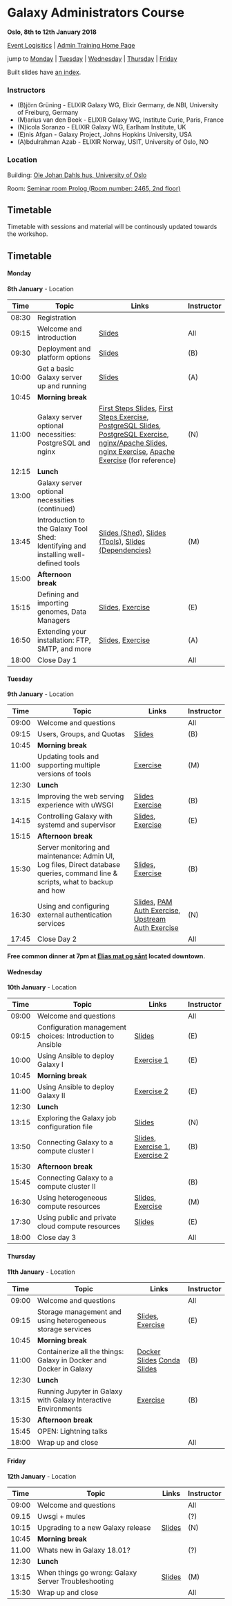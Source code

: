 # Galaxy Administrators Course

**Oslo, 8th to 12th January 2018**

[Event Logisitics](https://docs.google.com/document/d/17ZpNQu6cC6tx-WNF6iN7T7Gu2TrOJthS98KglJa6k9s/edit?usp=sharing) | [Admin Training Home Page](https://wiki.galaxyproject.org/Events/AdminTraining2016)

jump to [Monday](#monday) | [Tuesday](#tuesday) | [Wednesday](#wednesday) | [Thursday](#thursday) | [Friday](#friday)

Built slides have [an index](https://galaxyproject.github.io/dagobah-training/2018-oslo/).

### Instructors

* (B)jörn Grüning - ELIXIR Galaxy WG, Elixir Germany, de.NBI, University of Freiburg, Germany
* (M)arius van den Beek - ELIXIR Galaxy WG, Institute Curie, Paris, France
* (N)icola Soranzo - ELIXIR Galaxy WG, Earlham Institute, UK
* (E)nis Afgan - Galaxy Project, Johns Hopkins University, USA
* (A)bdulrahman Azab - ELIXIR Norway, USIT, University of Oslo, NO

### Location

Building: [Ole Johan Dahls hus, University of Oslo](https://www.uio.no/english/about/getting-around/areas/gaustad/ga06/)

Room: [Seminar room Prolog (Room number: 2465, 2nd floor)](https://tp.uio.no/timeplan/?type=room&area=GA&building=GA06&id=GA062465&week=02&ar=2018&lang=en)

## Timetable

Timetable with sessions and material will be continously updated towards the workshop.

## Timetable
#### Monday
**8th January** - Location

| **Time** | **Topic** | **Links** | **Instructor** |
| -------- | --------- | --------- | ----------- |
| 08:30 | Registration |  |  |
| 09:15 | Welcome and introduction | [Slides](https://galaxyproject.github.io/dagobah-training/2018-oslo/00-intro/intro.html) | All |
| 09:30 | Deployment and platform options | [Slides](http://galaxyproject.github.io/training-material/topics/admin/tutorials/deployment-platforms-options/slides.html) | (B) |
| 10:00 | Get a basic Galaxy server up and running | [Slides](https://galaxyproject.github.io/dagobah-training/2018-oslo/02-basic-server/get-galaxy.html) | (A) |
| 10:45 | **Morning break** | | |
| 11:00 | Galaxy server optional necessities: PostgreSQL and nginx | [First Steps Slides](https://galaxyproject.github.io/dagobah-training/2018-oslo/03-production-basics/production.html), [First Steps Exercise](sessions/03-production-basics/ex1-first-steps.md), [PostgreSQL Slides](https://galaxyproject.github.io/dagobah-training/2018-oslo/03-production-basics/databases.html), [PostgreSQL Exercise](sessions/03-production-basics/ex2-postgres.md),  [nginx/Apache Slides](https://galaxyproject.github.io/dagobah-training/2018-oslo/03-production-basics/webservers.html), [nginx Exercise](sessions/03-production-basics/ex3-nginx.md), [Apache Exercise](sessions/03-production-basics/ex4-apache.md) (for reference)| (N) |
| 12:15 | **Lunch** | | |
| 13:00 | Galaxy server optional necessities (continued)| | |
| 13:45 | Introduction to the Galaxy Tool Shed: Identifying and installing well-defined tools | [Slides (Shed)](https://galaxyproject.github.io/dagobah-training/2018-oslo/04-tool-shed/shed_intro.html), [Slides (Tools)](https://galaxyproject.github.io/dagobah-training/2018-oslo/04-tool-shed/tool_installation.html), [Slides (Dependencies)](https://galaxyproject.github.io/dagobah-training/2018-oslo/04-tool-shed/tool-dependencies.html)| (M) |
| 15:00 | **Afternoon break** | | |
| 15:15 | Defining and importing genomes, Data Managers | [Slides](https://galaxyproject.github.io/dagobah-training/2018-oslo/05-reference-genomes/reference_genomes.html), [Exercise](sessions/05-reference-genomes/ex1-reference-genomes.md) | (E) |
| 16:50 | Extending your installation: FTP, SMTP, and more | [Slides](https://galaxyproject.github.io/dagobah-training/2018-oslo/06-extending-installation/extending.html), [Exercise](sessions/06-extending-installation/ex1-proftpd.md) | (A) |
| 18:00 | Close Day 1 | | All |


#### Tuesday
**9th January**  - Location

| **Time** | **Topic** | **Links** | **Instructor** |
| -------- | --------- | --------- | ----------- |
| 09:00 | Welcome and questions |  | All |
| 09:15 | Users, Groups, and Quotas | [Slides](http://galaxyproject.github.io/training-material/topics/admin/tutorials/users-groups-quotas/slides.html) | (B) |
| 10:45 | **Morning break** | | |
| 11:00 | Updating tools and supporting multiple versions of tools | [Exercise](sessions/04-tool-shed/ex-tool-management.md) | (M) |
| 12:30 | **Lunch** | | |
| 13:15 | Improving the web serving experience with uWSGI | [Slides](https://galaxyproject.github.io/dagobah-training/2018-oslo/10-uwsgi/uwsgi.html) [Exercise](sessions/10-uwsgi/ex1-uwsgi.md) | (B) |
| 14:15 | Controlling Galaxy with systemd and supervisor | [Slides](https://galaxyproject.github.io/dagobah-training/2018-oslo/11-systemd-supervisor/systemd-supervisor.html), [Exercise](sessions/11-systemd-supervisor/ex1-supervisor.md) | (E) |
| 15:15 | **Afternoon break** | | |
| 15:30 | Server monitoring and maintenance: Admin UI, Log files, Direct database queries, command line & scripts, what to backup and how | [Slides](https://galaxyproject.github.io/dagobah-training/2018-oslo/12-monitoring-maintenance/monitoring-maintenance.html), [Exercise](sessions/12-monitoring-maintenance/ex1-reports.md) | (B) |
| 16:30 | Using and configuring external authentication services | [Slides](https://galaxyproject.github.io/dagobah-training/2018-oslo/13-external-auth/external-auth.html), [PAM Auth Exercise](sessions/13-external-auth/ex1-pam-auth.md), [Upstream Auth Exercise](sessions/13-external-auth/ex2-upstream-auth.md) | (N) |
| 17:45 | Close Day 2 | | All |

**Free common dinner at 7pm at [Elias mat og sånt](http://www.cafeelias.no/nb/) located downtown.**


#### Wednesday
**10th January**  - Location

| **Time** | **Topic** | **Links** | **Instructor** |
| -------- | --------- | --------- | ----------- |
| 09:00 | Welcome and questions |  | All |
| 09:15 | Configuration management choices: Introduction to Ansible | [Slides](https://galaxyproject.github.io/dagobah-training/2018-oslo/14-ansible/ansible-introduction.html) | (E) |
| 10:00 | Using Ansible to deploy Galaxy I | [Exercise 1](sessions/14-ansible/ex1-intro-ansible.md) | (E) |
| 10:45 | **Morning break** | | |
| 11:00 | Using Ansible to deploy Galaxy II | [Exercise 2](sessions/14-ansible/ex2-galaxy-ansible.md) | (E) |
| 12:30 | **Lunch** | | |
| 13:15 | Exploring the Galaxy job configuration file | [Slides](https://galaxyproject.github.io/dagobah-training/2018-oslo/15-job-conf/job_conf.html) | (N) |
| 13:50 | Connecting Galaxy to a compute cluster I | [Slides](https://galaxyproject.github.io/dagobah-training/2018-oslo/16-compute-cluster/compute-cluster.html), [Exercise 1](sessions/16-compute-cluster/ex1-slurm.md), [Exercise 2](sessions/16-compute-cluster/ex2-advanced-job-configs.md) | (B) |
| 15:30 | **Afternoon break** | | |
| 15:45 | Connecting Galaxy to a compute cluster II |  | (B) |
| 16:30 | Using heterogeneous compute resources | [Slides](https://galaxyproject.github.io/dagobah-training/2018-oslo/17-heterogenous/heterogeneous.html), [Exercise](sessions/17-heterogenous/ex1-pulsar.md) | (M) |
| 17:30 | Using public and private cloud compute resources | [Slides](https://galaxyproject.github.io/dagobah-training/2018-oslo/18-clouds/clouds.html) | (E) |
| 18:00 | Close day 3 | | All |


#### Thursday
**11th January**  - Location

| **Time** | **Topic** | **Links** | **Instructor** |
| -------- | --------- | --------- | ----------- |
| 09:00 | Welcome and questions |  | All |
| 09:15 | Storage management and using heterogeneous storage services | [Slides](https://galaxyproject.github.io/dagobah-training/2018-oslo/19-storage/storage.html), [Exercise](sessions/19-storage/ex1-objectstore.md) | (E) |
| 10:45 | **Morning break** | | |
| 11:00 | Containerize all the things: Galaxy in Docker and Docker in Galaxy | [Docker Slides](https://galaxy.slides.com/bgruening/the-galaxy-docker-project) [Conda Slides](http://galaxy.slides.com/bgruening/deck-7#/) | (B) |
| 12:30 | **Lunch** | | |
| 13:15 | Running Jupyter in Galaxy with Galaxy Interactive Environments | [Exercise](sessions/21-gie/ex1-jupyter.md) | (B) |
| 15:30 | **Afternoon break** | | |
| 15:45 | OPEN: Lightning talks | | |
| 18:00 | Wrap up and close | | All |


#### Friday
**12th January**  - Location

| **Time** | **Topic** | **Links** | **Instructor** |
| -------- | --------- | --------- | ----------- |
| 09:00 | Welcome and questions |  | All |
| 09.15 | Uwsgi + mules | | (?) |
| 10:15 | Upgrading to a new Galaxy release | [Slides](https://galaxyproject.github.io/dagobah-training/2018-oslo/08-upgrading-release/upgrading.html) | (N) |
| 10:45 | **Morning break** | | |
| 11.00 | Whats new in Galaxy 18.01? | | (?) |
| 12:30 | **Lunch** | | |
| 13:15 | When things go wrong: Galaxy Server Troubleshooting | [Slides](https://galaxyproject.github.io/dagobah-training/2018-oslo/22-troubleshooting/troubleshooting.html) | (M) |
| 15:30 | Wrap up and close | | All |
